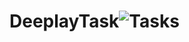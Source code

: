 # DeeplayTask![Tasks](https://user-images.githubusercontent.com/107273103/173265000-811b9585-c951-4f39-a721-43b9004dd532.jpg)
